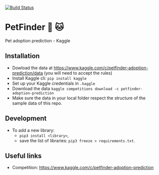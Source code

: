 [![Build Status](https://travis-ci.com/TonioGarcia07/PetFinder.svg?branch=master)](https://travis-ci.com/TonioGarcia07/PetFinder)

# PetFinder 🐶 🐱

Pet adoption prediction - Kaggle

## Installation

- Dowload the data at https://www.kaggle.com/c/petfinder-adoption-prediction/data (you will need to accept the rules)
- Install Kaggle cli: `pip install kaggle`
- Set up your Kaggle credentials in `.kaggle`
- Download the data `kaggle competitions download -c petfinder-adoption-prediction`
- Make sure the data in your local folder respect the structure of the sample data of this repo.

## Development

- To add a new library:
  - `pip3 install <library>`,
  - save the list of libraries: `pip3 freeze > requirements.txt`.

## Useful links

- Competition: https://www.kaggle.com/c/petfinder-adoption-prediction
